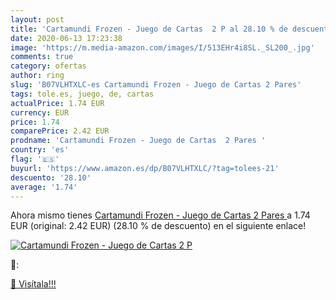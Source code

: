 ```yaml
---
layout: post
title: 'Cartamundi Frozen - Juego de Cartas  2 P al 28.10 % de descuento'
date: 2020-06-13 17:23:38
image: 'https://m.media-amazon.com/images/I/513EHr4i8SL._SL200_.jpg'
comments: true
category: ofertas
author: ring
slug: 'B07VLHTXLC-es Cartamundi Frozen - Juego de Cartas 2 Pares'
tags: tole.es, juego, de, cartas
actualPrice: 1.74 EUR
currency: EUR
price: 1.74
comparePrice: 2.42 EUR
prodname: 'Cartamundi Frozen - Juego de Cartas  2 Pares '
country: 'es'
flag: '🇪🇸'
buyurl: 'https://www.amazon.es/dp/B07VLHTXLC/?tag=tolees-21'
descuento: '28.10'
average: '1.74'
---
```


Ahora mismo tienes [Cartamundi Frozen - Juego de Cartas  2 Pares ](https://www.amazon.es/dp/B07VLHTXLC/?tag=tolees-21) a 1.74 EUR (original: 2.42 EUR) (28.10 %  de descuento) en el siguiente enlace!

[![Cartamundi Frozen - Juego de Cartas  2 P](https://m.media-amazon.com/images/I/513EHr4i8SL._SL200_.jpg)](https://www.amazon.es/dp/B07VLHTXLC/?tag=tolees-21)

🔎:


[🛒 Visítala!!!](https://www.amazon.es/dp/B07VLHTXLC/?tag=tolees-21)
